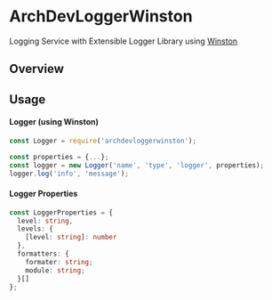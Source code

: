 # ArchDevLoggerWinston

Logging Service with Extensible Logger Library using [Winston](https://github.com/winstonjs/winston)

## Overview

## Usage

#### Logger (using Winston)

```JavaScript
const Logger = require('archdevloggerwinston');

const properties = {...};
const logger = new Logger('name', 'type', 'logger', properties);
logger.log('info', 'message');
```

#### Logger Properties

```TypeScript
const LoggerProperties = {
  level: string,
  levels: {
    [level: string]: number
  },
  formatters: {
    formater: string;
    module: string;
  }[]
};
```
